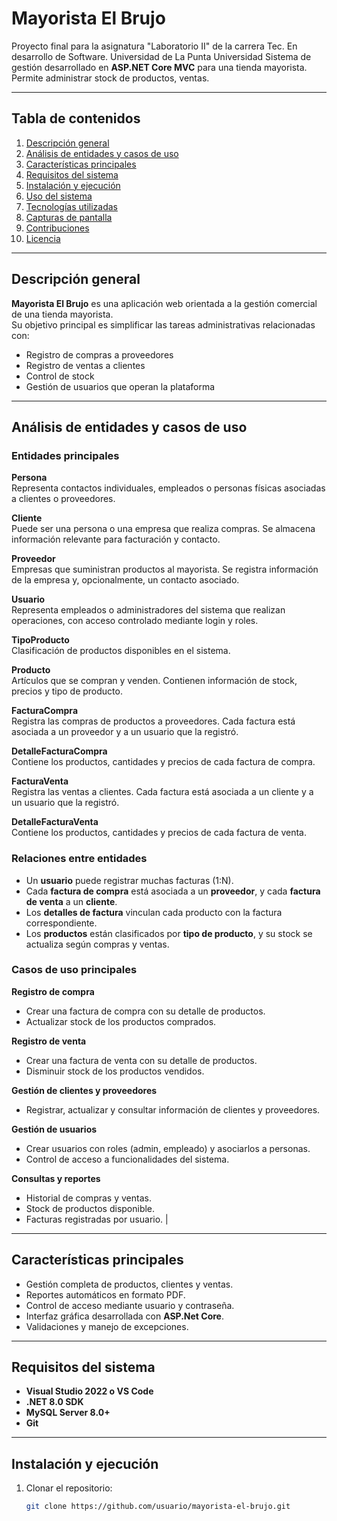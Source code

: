 # Mayorista El Brujo
Proyecto final para la asignatura "Laboratorio II" de la carrera Tec. En desarrollo de Software. Universidad de La Punta Universidad 
Sistema de gestión desarrollado en **ASP.NET Core MVC**  para una tienda mayorista.  
Permite administrar stock de productos, ventas.

---

## Tabla de contenidos
1. [Descripción general](#descripción-general)
2. [Análisis de entidades y casos de uso](#análisis-de-entidades-y-casos-de-uso)
3. [Características principales](#características-principales)
4. [Requisitos del sistema](#requisitos-del-sistema)
5. [Instalación y ejecución](#instalación-y-ejecución)
6. [Uso del sistema](#uso-del-sistema)
7. [Tecnologías utilizadas](#tecnologías-utilizadas)
8. [Capturas de pantalla](#capturas-de-pantalla)
9. [Contribuciones](#contribuciones)
10. [Licencia](#licencia)

---

## Descripción general

**Mayorista El Brujo** es una aplicación web orientada a la gestión comercial de una tienda mayorista.  
Su objetivo principal es simplificar las tareas administrativas relacionadas con:
- Registro de compras a proveedores
- Registro de ventas a clientes
- Control de stock
- Gestión de usuarios que operan la plataforma    


---

## Análisis de entidades y casos de uso

### Entidades principales

**Persona**  
Representa contactos individuales, empleados o personas físicas asociadas a clientes o proveedores.

**Cliente**  
Puede ser una persona o una empresa que realiza compras. Se almacena información relevante para facturación y contacto.

**Proveedor**  
Empresas que suministran productos al mayorista. Se registra información de la empresa y, opcionalmente, un contacto asociado.

**Usuario**  
Representa empleados o administradores del sistema que realizan operaciones, con acceso controlado mediante login y roles.

**TipoProducto**  
Clasificación de productos disponibles en el sistema.

**Producto**  
Artículos que se compran y venden. Contienen información de stock, precios y tipo de producto.

**FacturaCompra**  
Registra las compras de productos a proveedores. Cada factura está asociada a un proveedor y a un usuario que la registró.

**DetalleFacturaCompra**  
Contiene los productos, cantidades y precios de cada factura de compra.

**FacturaVenta**  
Registra las ventas a clientes. Cada factura está asociada a un cliente y a un usuario que la registró.

**DetalleFacturaVenta**  
Contiene los productos, cantidades y precios de cada factura de venta.


### Relaciones entre entidades

- Un **usuario** puede registrar muchas facturas (1:N).  
- Cada **factura de compra** está asociada a un **proveedor**, y cada **factura de venta** a un **cliente**.  
- Los **detalles de factura** vinculan cada producto con la factura correspondiente.  
- Los **productos** están clasificados por **tipo de producto**, y su stock se actualiza según compras y ventas.  
 

### Casos de uso principales

**Registro de compra**
- Crear una factura de compra con su detalle de productos.  
- Actualizar stock de los productos comprados.  

**Registro de venta**
- Crear una factura de venta con su detalle de productos.  
- Disminuir stock de los productos vendidos.  

**Gestión de clientes y proveedores**
- Registrar, actualizar y consultar información de clientes y proveedores.  

**Gestión de usuarios**
- Crear usuarios con roles (admin, empleado) y asociarlos a personas.  
- Control de acceso a funcionalidades del sistema.  

**Consultas y reportes**
- Historial de compras y ventas.  
- Stock de productos disponible.  
- Facturas registradas por usuario. |

---

## Características principales

- Gestión completa de productos, clientes y ventas.  
- Reportes automáticos en formato PDF.  
- Control de acceso mediante usuario y contraseña.  
- Interfaz gráfica desarrollada con **ASP.Net Core**.  
- Validaciones y manejo de excepciones.  

---

## Requisitos del sistema

- **Visual Studio 2022 o VS Code**
- **.NET 8.0 SDK**
- **MySQL Server 8.0+**
- **Git**

---

## Instalación y ejecución

1. Clonar el repositorio:
   ```bash
   git clone https://github.com/usuario/mayorista-el-brujo.git
